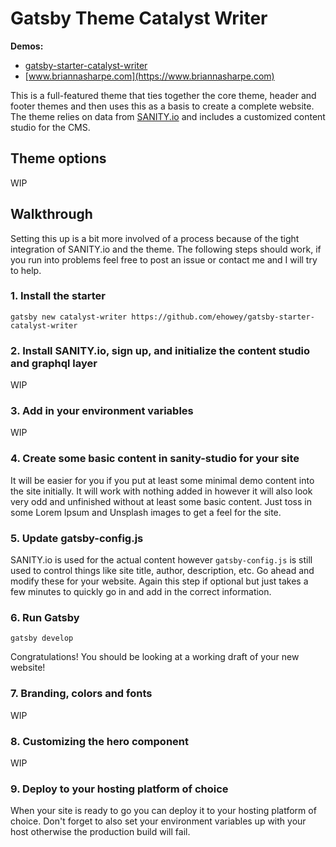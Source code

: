 # Gatsby Theme Catalyst Writer

**Demos:**

- [gatsby-starter-catalyst-writer](https://gatsby-starter-catalyst-writer.netlify.com/)
- [www.briannasharpe.com](https://www.briannasharpe.com)

This is a full-featured theme that ties together the core theme, header and footer themes and then uses this as a basis to create a complete website. The theme relies on data from [SANITY.io](https://www.sanity.io/) and includes a customized content studio for the CMS.

## Theme options

WIP

## Walkthrough

Setting this up is a bit more involved of a process because of the tight integration of SANITY.io and the theme. The following steps should work, if you run into problems feel free to post an issue or contact me and I will try to help.

### 1. Install the starter

`gatsby new catalyst-writer https://github.com/ehowey/gatsby-starter-catalyst-writer`

### 2. Install SANITY.io, sign up, and initialize the content studio and graphql layer

WIP

### 3. Add in your environment variables

WIP

### 4. Create some basic content in sanity-studio for your site

It will be easier for you if you put at least some minimal demo content into the site initially. It will work with nothing added in however it will also look very odd and unfinished without at least some basic content. Just toss in some Lorem Ipsum and Unsplash images to get a feel for the site.

### 5. Update gatsby-config.js

SANITY.io is used for the actual content however `gatsby-config.js` is still used to control things like site title, author, description, etc. Go ahead and modify these for your website. Again this step if optional but just takes a few minutes to quickly go in and add in the correct information.

### 6. Run Gatsby

`gatsby develop`

Congratulations! You should be looking at a working draft of your new website!

### 7. Branding, colors and fonts

WIP

### 8. Customizing the hero component

WIP

### 9. Deploy to your hosting platform of choice

When your site is ready to go you can deploy it to your hosting platform of choice. Don't forget to also set your environment variables up with your host otherwise the production build will fail.
